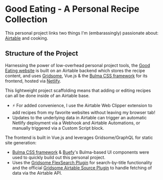 # Good Eating - A Personal Recipe Collection

This personal project links two things I'm (embarassingly) passionate about: [Airtable](https://airtable.com) and cooking.

## Structure of the Project
Harnessing the power of low-overhead personal project tools, the [Good Eating website](https://good-eating.netlify.app) is built on an Airtable backend which stores the recipe content, and uses [Gridsome](https://gridsome.org/), Vue.js & the [Bulma CSS framework](https://bulma.io/) for its frontend, hosted via [Netlify](https://netlify.com/).

This lightweight project scaffolding means that adding or editing recipes can all be done inside of an Airtable base. 
- :zap: For added convenience, I use the Airtable Web Clipper extension to add recipes from my favorite websites without leaving my browser tab!
- Updates to the underlying data in Airtable can trigger an automatic Netlify deployment via a Webhook and Airtable Automations, or manually triggered via a Custom Script block.

The frontend is built in Vue.js and leverages Gridsome/GraphQL for static site generation:
- [Bulma CSS framework](https://bulma.io/) & [Buefy](https://buefy.org/)'s Bulma-based UI components were used to quickly build out this personal project.
- Uses the [Gridsome FlexSearch Plugin](https://gridsome.org/plugins/gridsome-plugin-flexsearch) for search-by-title functionality and the official [Gridsome Airtable Source Plugin](https://gridsome.org/plugins/@gridsome/source-airtable) to handle fetching of data via the Airtable API.
